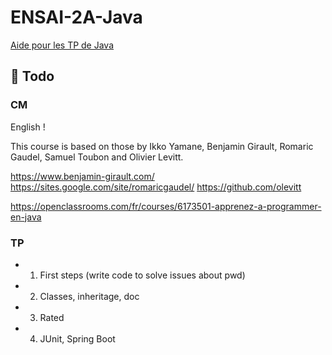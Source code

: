 # ENSAI-2A-Java

[Aide pour les TP de Java](https://ludo2ne.github.io/ENSAI-2A-Java/)

## :construction:  Todo 

### CM

English !

This course is based on those by Ikko Yamane, Benjamin Girault, Romaric Gaudel, Samuel Toubon and Olivier Levitt.

https://www.benjamin-girault.com/
https://sites.google.com/site/romaricgaudel/
https://github.com/olevitt

https://openclassrooms.com/fr/courses/6173501-apprenez-a-programmer-en-java



### TP

- 1. First steps (write code to solve issues about pwd)
- 2. Classes, inheritage, doc
- 3. Rated
- 4. JUnit, Spring Boot